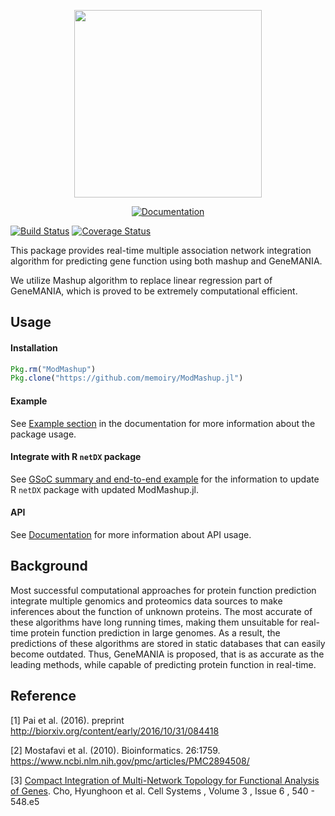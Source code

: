 

<p align="center"><img src="https://i.loli.net/2017/08/24/599dc111c4dff.png" width="300"></img></p>

<p align="center">
  <a href="https://memoiry.github.io/ModMashup.jl"><img src="https://img.shields.io/badge/docs-stable-blue.svg" alt="Documentation"></a>
  
  <a href="https://travis-ci.org/memoiry/ModMashup.jl"><img src="https://travis-ci.org/memoiry/ModMashup.jl.svg?branch=master" alt="Build Status"></a>
  <a href="https://codecov.io/gh/memoiry/ModMashup.jl"><img src="https://codecov.io/gh/memoiry/ModMashup.jl/branch/master/graph/badge.svg" alt="Coverage Status"></a>
</p>


This package provides real-time multiple association network integration algorithm for predicting gene function using both mashup and GeneMANIA.

We utilize Mashup algorithm to replace linear regression part of GeneMANIA, which is proved to be extremely computational efficient.

## Usage

#### Installation

```julia
Pkg.rm("ModMashup")
Pkg.clone("https://github.com/memoiry/ModMashup.jl")
```


#### Example

See [Example section](http://memoiry.me/ModMashup.jl/dev/get_start.html) in the documentation for more information about the package usage.

#### Integrate with R `netDX` package

See [GSoC summary and end-to-end example](http://memoiry.me/ModMashup.jl/dev/GSoC.html) for the information to update R `netDX` package with updated ModMashup.jl.

#### API

See [Documentation](https://memoiry.github.io/ModMashup.jl) for more information about API usage.

## Background

Most successful computational approaches for protein function prediction integrate multiple genomics and proteomics data sources to make inferences about the function of unknown proteins. The most accurate of these algorithms have long running times, making them unsuitable for real-time protein function prediction in large genomes. As a result, the predictions of these algorithms are stored in static databases that can easily become outdated. Thus, GeneMANIA is proposed, that is as accurate as the leading methods, while capable of predicting protein function in real-time.
 
## Reference


[1] Pai et al. (2016). preprint http://biorxiv.org/content/early/2016/10/31/084418

[2] Mostafavi et al. (2010). Bioinformatics. 26:1759. https://www.ncbi.nlm.nih.gov/pmc/articles/PMC2894508/

[3] [Compact Integration of Multi-Network Topology for Functional Analysis of Genes](http://www.cell.com/cell-systems/fulltext/S2405-4712(16)30360-X?_returnURL=http%3A%2F%2Flinkinghub.elsevier.com%2Fretrieve%2Fpii%2FS240547121630360X%3Fshowall%3Dtrue). Cho, Hyunghoon et al. Cell Systems , Volume 3 , Issue 6 , 540 - 548.e5 

